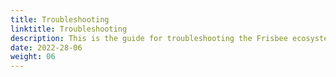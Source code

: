 ```yaml
---
title: Troubleshooting
linktitle: Troubleshooting
description: This is the guide for troubleshooting the Frisbee ecosystem.
date: 2022-28-06
weight: 06
---
```


